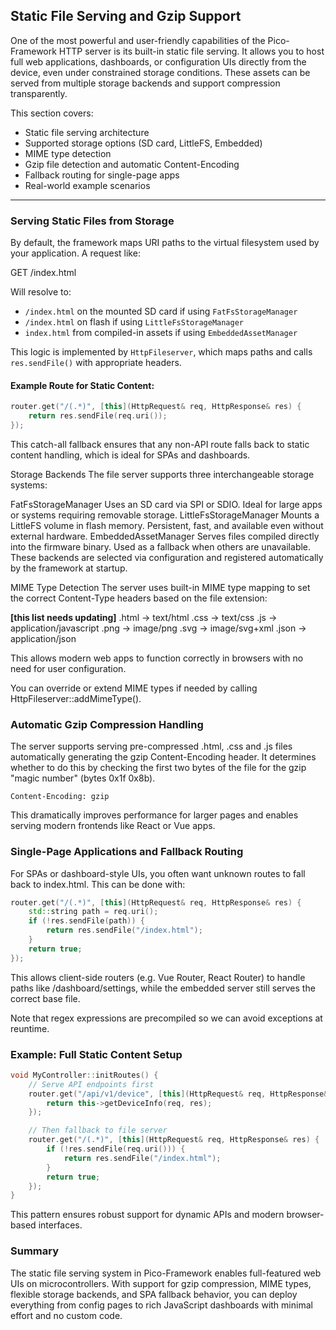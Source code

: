## Static File Serving and Gzip Support

One of the most powerful and user-friendly capabilities of the Pico-Framework HTTP server is its built-in static file serving. It allows you to host full web applications, dashboards, or configuration UIs directly from the device, even under constrained storage conditions. These assets can be served from multiple storage backends and support compression transparently.

This section covers:

- Static file serving architecture
- Supported storage options (SD card, LittleFS, Embedded)
- MIME type detection
- Gzip file detection and automatic Content-Encoding
- Fallback routing for single-page apps
- Real-world example scenarios

---

### Serving Static Files from Storage

By default, the framework maps URI paths to the virtual filesystem used by your application. A request like:

GET /index.html

Will resolve to:

- `/index.html` on the mounted SD card if using `FatFsStorageManager`
- `/index.html` on flash if using `LittleFsStorageManager`
- `index.html` from compiled-in assets if using `EmbeddedAssetManager`

This logic is implemented by `HttpFileserver`, which maps paths and calls `res.sendFile()` with appropriate headers.

#### Example Route for Static Content:

```cpp
router.get("/(.*)", [this](HttpRequest& req, HttpResponse& res) {
    return res.sendFile(req.uri());
});
```

This catch-all fallback ensures that any non-API route falls back to static content handling, which is ideal for SPAs and dashboards.

Storage Backends
The file server supports three interchangeable storage systems:

FatFsStorageManager
Uses an SD card via SPI or SDIO. Ideal for large apps or systems requiring removable storage.
LittleFsStorageManager
Mounts a LittleFS volume in flash memory. Persistent, fast, and available even without external hardware.
EmbeddedAssetManager
Serves files compiled directly into the firmware binary. Used as a fallback when others are unavailable.
These backends are selected via configuration and registered automatically by the framework at startup.

MIME Type Detection
The server uses built-in MIME type mapping to set the correct Content-Type headers based on the file extension:

**[this list needs updating]**
.html   → text/html
.css    → text/css
.js     → application/javascript
.png    → image/png
.svg    → image/svg+xml
.json   → application/json

This allows modern web apps to function correctly in browsers with no need for user configuration.

You can override or extend MIME types if needed by calling HttpFileserver::addMimeType().

### Automatic Gzip Compression Handling

The server supports serving pre-compressed .html, .css and .js files automatically generating the gzip Content-Encoding header. It determines whether to do this by checking the first two bytes of the file for the gzip "magic number"  (bytes 0x1f 0x8b).

```
Content-Encoding: gzip
```

This dramatically improves performance for larger pages and enables serving modern frontends like React or Vue apps.

### Single-Page Applications and Fallback Routing

For SPAs or dashboard-style UIs, you often want unknown routes to fall back to index.html. This can be done with:

```cpp
router.get("/(.*)", [this](HttpRequest& req, HttpResponse& res) {
    std::string path = req.uri();
    if (!res.sendFile(path)) {
        return res.sendFile("/index.html");
    }
    return true;
});
```
This allows client-side routers (e.g. Vue Router, React Router) to handle paths like /dashboard/settings, while the embedded server still serves the correct base file.

Note that regex expressions are precompiled so we can avoid exceptions at reuntime.

### Example: Full Static Content Setup

```cpp
void MyController::initRoutes() {
    // Serve API endpoints first
    router.get("/api/v1/device", [this](HttpRequest& req, HttpResponse& res) {
        return this->getDeviceInfo(req, res);
    });

    // Then fallback to file server
    router.get("/(.*)", [this](HttpRequest& req, HttpResponse& res) {
        if (!res.sendFile(req.uri())) {
            return res.sendFile("/index.html");
        }
        return true;
    });
}
```

This pattern ensures robust support for dynamic APIs and modern browser-based interfaces.

### Summary

The static file serving system in Pico-Framework enables full-featured web UIs on microcontrollers. With support for gzip compression, MIME types, flexible storage backends, and SPA fallback behavior, you can deploy everything from config pages to rich JavaScript dashboards with minimal effort and no custom code.